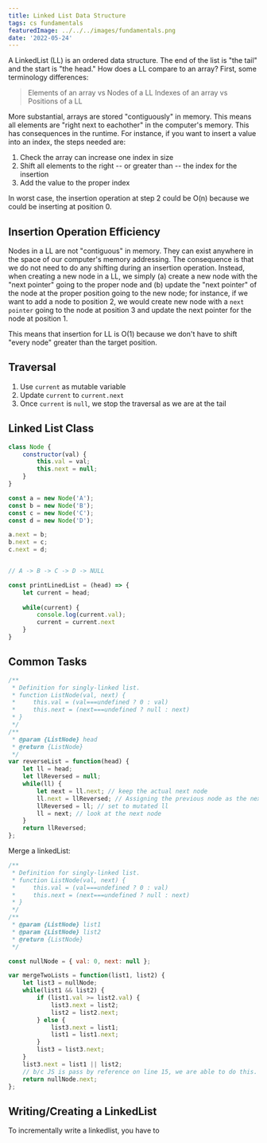 ```yaml
---
title: Linked List Data Structure
tags: cs fundamentals
featuredImage: ../../../images/fundamentals.png
date: '2022-05-24'
---
```


A LinkedList (LL) is an ordered data structure. The end of the list is "the tail" and the start is "the head." How does a LL compare to an array? 
First, some terminology differences:

> Elements of an array vs Nodes of a LL
> Indexes of an array vs Positions of a LL

More substantial, arrays are stored "contiguously" in memory. This means all elements are "right next to eachother" in the computer's memory. This has consequences in the runtime. For instance, if you want to insert a value into an index, the steps needed are:

1. Check the array can increase one index in size
2. Shift all elements to the right -- or greater than -- the index for the insertion
3. Add the value to the proper index

In worst case, the insertion operation at step 2 could be O(n) because we could be inserting at position 0.

## Insertion Operation Efficiency
Nodes in a LL are not "contiguous" in memory. They can exist anywhere in the space of our computer's memory addressing. The consequence is that we do not need to do any shifting during an insertion operation. Instead, when creating a new node in a LL, we simply (a) create a new node with the "next pointer" going to the proper node and (b) update the "next pointer" of the node at the proper position going to the new node; for instance, if we want to add a node to position 2, we would create new node with a `next pointer` going to the node at position 3 and update the next pointer for the node at position 1.


This means that insertion for LL is O(1) because we don't have to shift "every node" greater than the target position.

## Traversal

1. Use `current` as mutable variable
2. Update `current` to `current.next`
3. Once `current` is `null`, we stop the traversal as we are at the tail

## Linked List Class

```javascript
class Node {
    constructor(val) {
        this.val = val;
        this.next = null;
    }
}

const a = new Node('A');
const b = new Node('B');
const c = new Node('C');
const d = new Node('D');

a.next = b;
b.next = c;
c.next = d;


// A -> B -> C -> D -> NULL

const printLinedList = (head) => {
    let current = head;
    
    while(current) {
        console.log(current.val);
        current = current.next
    }
}
```

## Common Tasks
```javascript
/**
 * Definition for singly-linked list.
 * function ListNode(val, next) {
 *     this.val = (val===undefined ? 0 : val)
 *     this.next = (next===undefined ? null : next)
 * }
 */
/**
 * @param {ListNode} head
 * @return {ListNode}
 */
var reverseList = function(head) {
    let ll = head;
    let llReversed = null;
    while(ll) {
        let next = ll.next; // keep the actual next node
        ll.next = llReversed; // Assigning the previous node as the next one
        llReversed = ll; // set to mutated ll
        ll = next; // look at the next node
    }
    return llReversed;
};
```

Merge a linkedList:
```javascript
/**
 * Definition for singly-linked list.
 * function ListNode(val, next) {
 *     this.val = (val===undefined ? 0 : val)
 *     this.next = (next===undefined ? null : next)
 * }
 */
/**
 * @param {ListNode} list1
 * @param {ListNode} list2
 * @return {ListNode}
 */

const nullNode = { val: 0, next: null };

var mergeTwoLists = function(list1, list2) {
    let list3 = nullNode;
    while(list1 && list2) {
        if (list1.val >= list2.val) {
            list3.next = list2;
            list2 = list2.next;
        } else {
            list3.next = list1;
            list1 = list1.next;
        }
        list3 = list3.next;
    }
    list3.next = list1 || list2;
    // b/c JS is pass by reference on line 15, we are able to do this.      
    return nullNode.next;
};
```

## Writing/Creating a LinkedList
To incrementally write a linkedlist, you have to 